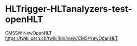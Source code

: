 HLTrigger-HLTanalyzers-test-openHLT
===================================

CMSSW NewOpenHLT https://twiki.cern.ch/twiki/bin/view/CMS/NewOpenHLT
